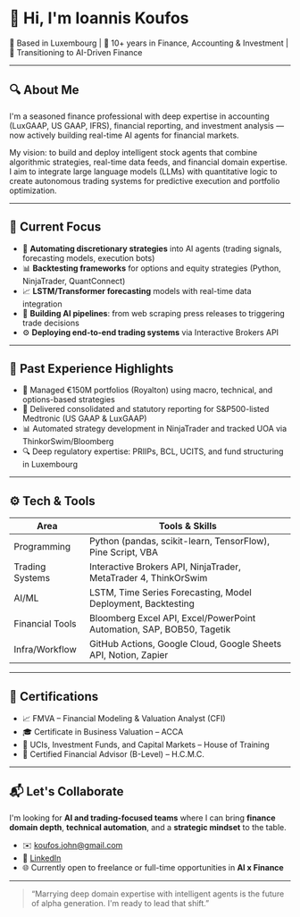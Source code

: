 # 👋 Hi, I'm Ioannis Koufos

📍 Based in Luxembourg | 💼 10+ years in Finance, Accounting & Investment | 🤖 Transitioning to AI-Driven Finance

---

## 🔍 About Me

I'm a seasoned finance professional with deep expertise in accounting (LuxGAAP, US GAAP, IFRS), financial reporting, and investment analysis — now actively building real-time AI agents for financial markets.

My vision: to build and deploy intelligent stock agents that combine algorithmic strategies, real-time data feeds, and financial domain expertise. I aim to integrate large language models (LLMs) with quantitative logic to create autonomous trading systems for predictive execution and portfolio optimization.

---

## 🧠 Current Focus

- 🔄 **Automating discretionary strategies** into AI agents (trading signals, forecasting models, execution bots)
- 📊 **Backtesting frameworks** for options and equity strategies (Python, NinjaTrader, QuantConnect)
- 📈 **LSTM/Transformer forecasting** models with real-time data integration
- 📡 **Building AI pipelines**: from web scraping press releases to triggering trade decisions
- ⚙️ **Deploying end-to-end trading systems** via Interactive Brokers API

---

## 💼 Past Experience Highlights

- 🎯 Managed €150M portfolios (Royalton) using macro, technical, and options-based strategies
- 🧾 Delivered consolidated and statutory reporting for S&P500-listed Medtronic (US GAAP & LuxGAAP)
- 📊 Automated strategy development in NinjaTrader and tracked UOA via ThinkorSwim/Bloomberg
- 🔍 Deep regulatory expertise: PRIIPs, BCL, UCITS, and fund structuring in Luxembourg

---

## ⚙️ Tech & Tools

| Area             | Tools & Skills                                                                 |
|------------------|---------------------------------------------------------------------------------|
| Programming      | Python (pandas, scikit-learn, TensorFlow), Pine Script, VBA                     |
| Trading Systems  | Interactive Brokers API, NinjaTrader, MetaTrader 4, ThinkOrSwim                |
| AI/ML            | LSTM, Time Series Forecasting, Model Deployment, Backtesting                   |
| Financial Tools  | Bloomberg Excel API, Excel/PowerPoint Automation, SAP, BOB50, Tagetik          |
| Infra/Workflow   | GitHub Actions, Google Cloud, Google Sheets API, Notion, Zapier                |

---

## 📘 Certifications

- 📈 FMVA – Financial Modeling & Valuation Analyst (CFI)
- 🎓 Certificate in Business Valuation – ACCA
- 🏦 UCIs, Investment Funds, and Capital Markets – House of Training
- 🧠 Certified Financial Advisor (B-Level) – H.C.M.C.

---

## 📬 Let's Collaborate

I'm looking for **AI and trading-focused teams** where I can bring **finance domain depth**, **technical automation**, and a **strategic mindset** to the table.

- ✉️ koufos.john@gmail.com
- 📱 [LinkedIn](https://www.linkedin.com/in/ioannis-k-82014a3a/) 
- 🌐 Currently open to freelance or full-time opportunities in **AI x Finance**

---

> “Marrying deep domain expertise with intelligent agents is the future of alpha generation. I'm ready to lead that shift.”
